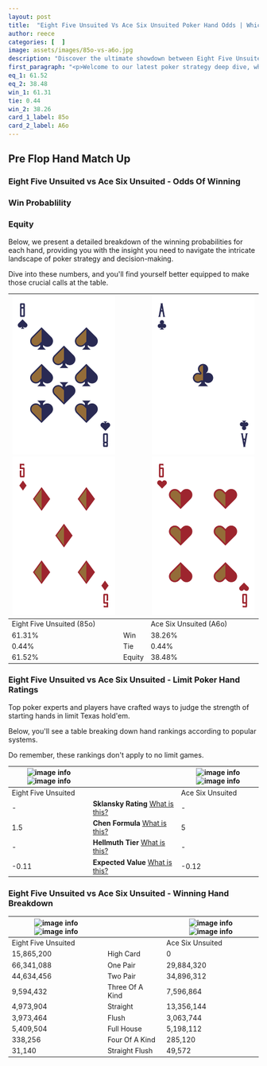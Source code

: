 ```yaml
---
layout: post
title:  "Eight Five Unsuited Vs Ace Six Unsuited Poker Hand Odds | Which Is The Better Hand In Poker? A Complete Guide"
author: reece
categories: [  ]
image: assets/images/85o-vs-a6o.jpg
description: "Discover the ultimate showdown between Eight Five Unsuited and Ace Six Unsuited in poker! Uncover the odds, strategies, and scenarios where one hand triumphs over the other. Get ready to up your poker game with this thrilling analysis."
first_paragraph: "<p>Welcome to our latest poker strategy deep dive, where we're pitting two distinct hands against each other in a high-stakes showdown: Eight Five Unsuited vs Ace Six Unsuited.</p><p>In the dynamic world of poker, every decision counts, and knowing which hand holds the upper hand is key to your success at the table.</p><p>In this article, we'll dissect these two hands, explore the scenarios where one dominates the other, and equip you with the knowledge to make strategic choices that can tip the odds in your favor.</p><p>Get ready to unravel the intriguing dynamics of these poker hands and elevate your game to new heights.</p>"
eq_1: 61.52
eq_2: 38.48
win_1: 61.31
tie: 0.44
win_2: 38.26
card_1_label: 85o
card_2_label: A6o
---
```




[comment]: # (sp0)

## Pre Flop Hand Match Up

<div class="table hand-ratings" markdown="1"> 



### Eight Five Unsuited vs Ace Six Unsuited - Odds Of Winning


  
<div class="row graphs"> 
<div class="col-lg-6">
    <h3>Win Probablility</h3>
    <canvas id="WinChart"></canvas>
</div>
<div class="col-lg-6">
    <h3>Equity</h3>
    <canvas id="EquityChart"></canvas>
</div>
</div>

  Below, we present a detailed breakdown of the winning probabilities for each hand, providing you with the insight you need to navigate the intricate landscape of poker strategy and decision-making. 

Dive into these numbers, and you'll find yourself better equipped to make those crucial calls at the table.


    
| ![image info](assets/images/hand1/8.png) ![image info](assets/images/hand1/5o.png) |  | ![image info](assets/images/hand2/a.png) ![image info](assets/images/hand2/6o.png) |
| -------- | -------- | -------- |
| Eight Five Unsuited (85o) |  | Ace Six Unsuited (A6o) |
| 61.31% | Win | 38.26% |
| 0.44% | Tie | 0.44% |
| 61.52% | Equity | 38.48% |




[comment]: # (sp1)



### Eight Five Unsuited vs Ace Six Unsuited - Limit Poker Hand Ratings

Top poker experts and players have crafted ways to judge the strength of starting hands in limit Texas hold'em. 

Below, you'll see a table breaking down hand rankings according to popular systems. 

Do remember, these rankings don't apply to no limit games.


    
| ![image info](https://www.riverpairs.com/assets/images/hand1/8.png) ![image info](https://www.riverpairs.com/assets/images/hand1/5o.png) |  | ![image info](https://www.riverpairs.com/assets/images/hand2/a.png) ![image info](https://www.riverpairs.com/assets/images/hand2/6o.png) |
| -------- | -------- | -------- |
| Eight Five Unsuited |  | Ace Six Unsuited |
| - | **Sklansky Rating** [What is this?](/sklansky-rating-explained) | - |
| 1.5 | **Chen Formula** [What is this?](/chen-formula-explained) | 5 |
| - | **Hellmuth Tier** [What is this?](/Hellmuth-tier-explained) | - |
| -0.11 | **Expected Value** [What is this?](/expected-value-explained) | -0.12 |




[comment]: # (sp2)



### Eight Five Unsuited vs Ace Six Unsuited - Winning Hand Breakdown


    
| ![image info](https://www.riverpairs.com/assets/images/hand1/8.png) ![image info](https://www.riverpairs.com/assets/images/hand1/5o.png) |  | ![image info](https://www.riverpairs.com/assets/images/hand2/a.png) ![image info](https://www.riverpairs.com/assets/images/hand2/6o.png) |
| -------- | -------- | -------- |
| Eight Five Unsuited |  | Ace Six Unsuited |
| 15,865,200 | High Card | 0 |
| 66,341,088 | One Pair | 29,884,320 |
| 44,634,456 | Two Pair | 34,896,312 |
| 9,594,432 | Three Of A Kind | 7,596,864 |
| 4,973,904 | Straight | 13,356,144 |
| 3,973,464 | Flush | 3,063,744 |
| 5,409,504 | Full House | 5,198,112 |
| 338,256 | Four Of A Kind | 285,120 |
| 31,140 | Straight Flush | 49,572 |




[comment]: # (sp3)



</div>

[comment]: # (sp4)



[comment]: # (sp5)

